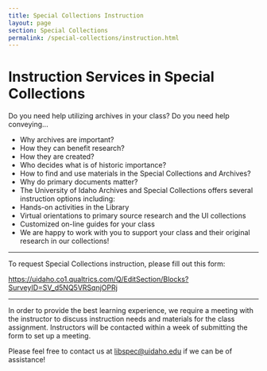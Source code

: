 ```yaml
---
title: Special Collections Instruction
layout: page
section: Special Collections
permalink: /special-collections/instruction.html
---
```

# Instruction Services in Special Collections
Do you need help utilizing archives in your class? Do you need help conveying...
- Why archives are important?
- How they can benefit research?
- How they are created?
- Who decides what is of historic importance? 
- How to find and use materials in the Special Collections and Archives? 
- Why do primary documents matter?
- The University of Idaho Archives and Special Collections offers several instruction options including:
- Hands-on activities in the Library
- Virtual orientations to primary source research and the UI collections
- Customized on-line guides for your class
- We are happy to work with you to support your class and their original research in our collections!

---

To request Special Collections instruction, please fill out this form:

https://uidaho.co1.qualtrics.com/Q/EditSection/Blocks?SurveyID=SV_d5NQ5VRSqnjOPRj

___

In order to provide the best learning experience, we require a meeting with the instructor to discuss instruction needs and materials for the class assignment. Instructors will be contacted within a week of submitting the form to set up a meeting. 

Please feel free to contact us at <libspec@uidaho.edu> if we can be of assistance!

